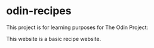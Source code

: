 # odin-recipes

This project is for learning purposes for The Odin Project:

This website is a basic recipe website.